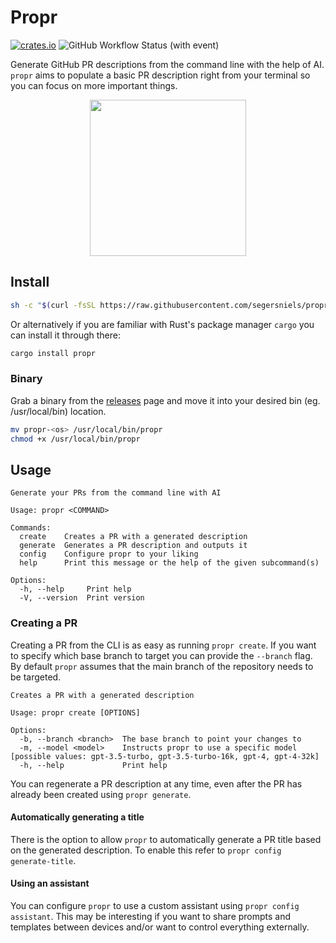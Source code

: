 # Propr

[![crates.io](https://img.shields.io/crates/v/propr.svg)](https://crates.io/crates/propr)
![GitHub Workflow Status (with event)](https://img.shields.io/github/actions/workflow/status/segersniels/propr-cli/ci.yml)

Generate GitHub PR descriptions from the command line with the help of AI. 
`propr` aims to populate a basic PR description right from your terminal so you can focus on more important things.

<p align="center">
<img src="./resources/logo.png" width="250">

## Install

```bash
sh -c "$(curl -fsSL https://raw.githubusercontent.com/segersniels/propr-cli/master/scripts/install.sh)"
```

Or alternatively if you are familiar with Rust's package manager `cargo` you can install it through there:

```bash
cargo install propr
```

### Binary

Grab a binary from the [releases](https://github.com/segersniels/propr-cli/releases) page and move it into your desired bin (eg. /usr/local/bin) location.

```bash
mv propr-<os> /usr/local/bin/propr
chmod +x /usr/local/bin/propr
```

## Usage

```
Generate your PRs from the command line with AI

Usage: propr <COMMAND>

Commands:
  create    Creates a PR with a generated description
  generate  Generates a PR description and outputs it
  config    Configure propr to your liking
  help      Print this message or the help of the given subcommand(s)

Options:
  -h, --help     Print help
  -V, --version  Print version
```

### Creating a PR

Creating a PR from the CLI is as easy as running `propr create`. If you want to specify which base branch to target you can provide the `--branch` flag. By default `propr` assumes that the main branch of the repository needs to be targeted.

```
Creates a PR with a generated description

Usage: propr create [OPTIONS]

Options:
  -b, --branch <branch>  The base branch to point your changes to
  -m, --model <model>    Instructs propr to use a specific model [possible values: gpt-3.5-turbo, gpt-3.5-turbo-16k, gpt-4, gpt-4-32k]
  -h, --help             Print help
```

You can regenerate a PR description at any time, even after the PR has already been created using `propr generate`.

#### Automatically generating a  title

There is the option to allow `propr` to automatically generate a PR title based on the generated description. To enable this refer to `propr config generate-title`.

#### Using an assistant

You can configure `propr` to use a custom assistant using `propr config assistant`. This may be interesting if you want to share prompts and templates between devices and/or want to control everything externally.